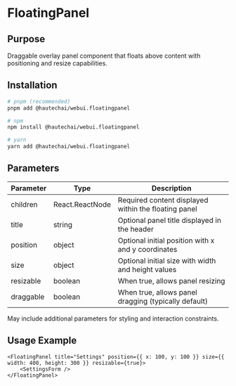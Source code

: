 # FloatingPanel

## Purpose

Draggable overlay panel component that floats above content with positioning and resize capabilities.

## Installation

```bash
# pnpm (recommended)
pnpm add @hautechai/webui.floatingpanel

# npm
npm install @hautechai/webui.floatingpanel

# yarn
yarn add @hautechai/webui.floatingpanel
```

## Parameters

| Parameter | Type            | Description                                          |
| --------- | --------------- | ---------------------------------------------------- |
| children  | React.ReactNode | Required content displayed within the floating panel |
| title     | string          | Optional panel title displayed in the header         |
| position  | object          | Optional initial position with x and y coordinates   |
| size      | object          | Optional initial size with width and height values   |
| resizable | boolean         | When true, allows panel resizing                     |
| draggable | boolean         | When true, allows panel dragging (typically default) |

May include additional parameters for styling and interaction constraints.

## Usage Example

```tsx
<FloatingPanel title="Settings" position={{ x: 100, y: 100 }} size={{ width: 400, height: 300 }} resizable={true}>
    <SettingsForm />
</FloatingPanel>
```
